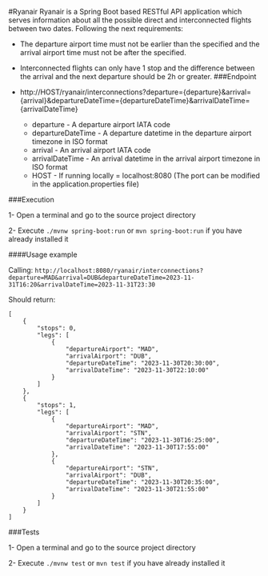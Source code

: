 #Ryanair
Ryanair is a Spring Boot based RESTful API application which serves information about all the possible direct and
interconnected flights between two dates. Following the next requirements:
- The departure airport time must not be earlier than the specified and the arrival airport time must not be after the specified.
- Interconnected flights can only have 1 stop and the difference between the arrival and the next departure should be 2h or
greater.
###Endpoint

- http://HOST/ryanair/interconnections?departure={departure}&arrival={arrival}&departureDateTime={departureDateTime}&arrivalDateTime={arrivalDateTime}
  - departure - A departure airport IATA code
  - departureDateTime - A departure datetime in the departure airport timezone in ISO format
  - arrival - An arrival airport IATA code
  - arrivalDateTime - An arrival datetime in the arrival airport timezone in ISO format
  - HOST - If running locally = localhost:8080 (The port can be modified in the application.properties file)
  
###Execution

1- Open a terminal and go to the source project directory

2- Execute `./mvnw spring-boot:run` or `mvn spring-boot:run` if you have already installed it

####Usage example

Calling: `http://localhost:8080/ryanair/interconnections?departure=MAD&arrival=DUB&departureDateTime=2023-11-31T16:20&arrivalDateTime=2023-11-31T23:30`

Should return:
```
[
    {
        "stops": 0,
        "legs": [
            {
                "departureAirport": "MAD",
                "arrivalAirport": "DUB",
                "departureDateTime": "2023-11-30T20:30:00",
                "arrivalDateTime": "2023-11-30T22:10:00"
            }
        ]
    },
    {
        "stops": 1,
        "legs": [
            {
                "departureAirport": "MAD",
                "arrivalAirport": "STN",
                "departureDateTime": "2023-11-30T16:25:00",
                "arrivalDateTime": "2023-11-30T17:55:00"
            },
            {
                "departureAirport": "STN",
                "arrivalAirport": "DUB",
                "departureDateTime": "2023-11-30T20:35:00",
                "arrivalDateTime": "2023-11-30T21:55:00"
            }
        ]
    }
]
```

###Tests

1- Open a terminal and go to the source project directory

2- Execute `./mvnw test` or `mvn test` if you have already installed it